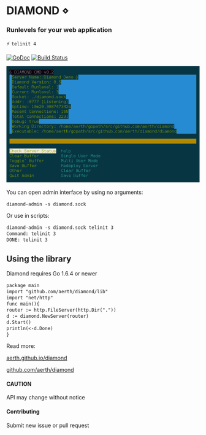 # DIAMOND ⋄

### Runlevels for your web application

 :zap: ```telinit 4```

[![GoDoc](https://godoc.org/github.com/aerth/diamond/lib?status.svg)](https://godoc.org/github.com/aerth/diamond/lib)
[![Build Status](https://travis-ci.org/aerth/diamond.svg?branch=master)](https://travis-ci.org/aerth/diamond)

![Screenshot diamond-admin CUI](https://github.com/aerth/diamond/blob/master/docs/diamond-screenshot.png?raw=true)

You can open admin interface by using no arguments:
```
diamond-admin -s diamond.sock
```

Or use in scripts:
```
diamond-admin -s diamond.sock telinit 3
Command: telinit 3
DONE: telinit 3
```

## Using the library

Diamond requires Go 1.6.4 or newer

```
package main
import "github.com/aerth/diamond/lib"
import "net/http"
func main(){
router := http.FileServer(http.Dir("."))
d := diamond.NewServer(router)
d.Start()
println(<-d.Done)
}

```

Read more:

[aerth.github.io/diamond](https://aerth.github.io/diamond/)

[github.com/aerth/diamond](https://github.com/aerth/diamond/)

#### CAUTION

API may change without notice

#### Contributing

Submit new issue or pull request
